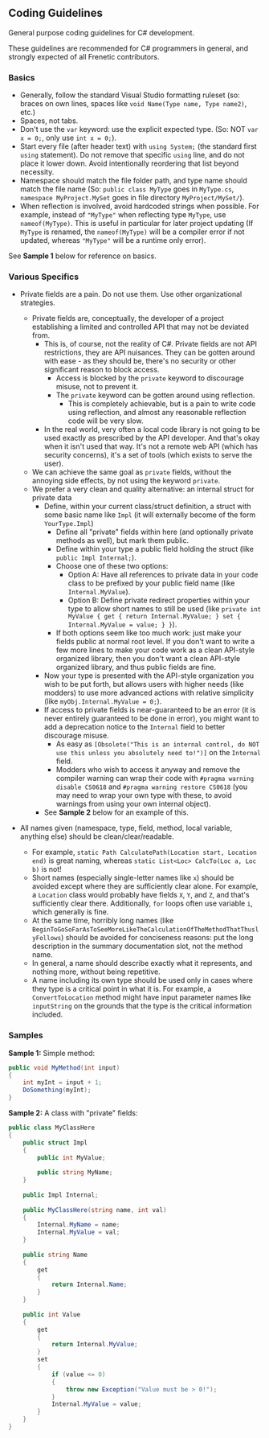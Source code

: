 Coding Guidelines
-----------------

General purpose coding guidelines for C# development.

These guidelines are recommended for C# programmers in general, and strongly expected of all Frenetic contributors.

### Basics

- Generally, follow the standard Visual Studio formatting ruleset (so: braces on own lines, spaces like `void Name(Type name, Type name2)`, etc.)
- Spaces, not tabs.
- Don't use the `var` keyword: use the explicit expected type. (So: NOT `var x = 0;`, only use `int x = 0;`).
- Start every file (after header text) with `using System;` (the standard first `using` statement). Do not remove that specific `using` line, and do not place it lower down. Avoid intentionally reordering that list beyond necessity.
- Namespace should match the file folder path, and type name should match the file name (So: `public class MyType` goes in `MyType.cs`, `namespace MyProject.MySet` goes in file directory `MyProject/MySet/`).
- When reflection is involved, avoid hardcoded strings when possible. For example, instead of `"MyType"` when reflecting type `MyType`, use `nameof(MyType)`. This is useful in particular for later project updating (If `MyType` is renamed, the `nameof(MyType)` will be a compiler error if not updated, whereas `"MyType"` will be a runtime only error).

See **Sample 1** below for reference on basics.

### Various Specifics

- Private fields are a pain. Do not use them. Use other organizational strategies.
    - Private fields are, conceptually, the developer of a project establishing a limited and controlled API that may not be deviated from.
        - This is, of course, not the reality of C#. Private fields are not API restrictions, they are API nuisances. They can be gotten around with ease - as they should be, there's no security or other significant reason to block access.
            - Access is blocked by the `private` keyword to discourage misuse, not to prevent it.
            - The `private` keyword can be gotten around using reflection.
                - This is completely achievable, but is a pain to write code using reflection, and almost any reasonable reflection code will be very slow.
        - In the real world, very often a local code library is not going to be used exactly as prescribed by the API developer. And that's okay when it isn't used that way. It's not a remote web API (which has security concerns), it's a set of tools (which exists to serve the user).
    - We can achieve the same goal as `private` fields, without the annoying side effects, by not using the keyword `private`.
    - We prefer a very clean and quality alternative: an internal struct for private data
        - Define, within your current class/struct definition, a struct with some basic name like `Impl` (it will externally become of the form `YourType.Impl`)
            - Define all "private" fields within here (and optionally private methods as well), but mark them public.
            - Define within your type a public field holding the struct (like `public Impl Internal;`).
            - Choose one of these two options:
                - Option A: Have all references to private data in your code class to be prefixed by your public field name (like `Internal.MyValue`).
                - Option B: Define private redirect properties within your type to allow short names to still be used (like `private int MyValue { get { return Internal.MyValue; } set { Internal.MyValue = value; } }`).
            - If both options seem like too much work: just make your fields public at normal root level. If you don't want to write a few more lines to make your code work as a clean API-style organized library, then you don't want a clean API-style organized library, and thus public fields are fine.
        - Now your type is presented with the API-style organization you wish to be put forth, but allows users with higher needs (like modders) to use more advanced actions with relative simplicity (like `myObj.Internal.MyValue = 0;`).
        - If access to private fields is near-guaranteed to be an error (it is never entirely guaranteed to be done in error), you might want to add a deprecation notice to the `Internal` field to better discourage misuse.
            - As easy as `[Obsolete("This is an internal control, do NOT use this unless you absolutely need to!")]` on the `Internal` field.
            - Modders who wish to access it anyway and remove the compiler warning can wrap their code with `#pragma warning disable CS0618` and `#pragma warning restore CS0618` (you may need to wrap your own type with these, to avoid warnings from using your own internal object).
        - See **Sample 2** below for an example of this.

- All names given (namespace, type, field, method, local variable, anything else) should be clean/clear/readable.
    - For example, `static Path CalculatePath(Location start, Location end)` is great naming, whereas `static List<Loc> CalcTo(Loc a, Loc b)` is not!
    - Short names (especially single-letter names like `x`) should be avoided except where they are sufficiently clear alone. For example, a `Location` class would probably have fields `X`, `Y`, and `Z`, and that's sufficiently clear there. Additionally, `for` loops often use variable `i`, which generally is fine.
    - At the same time, horribly long names (like `BeginToGoSoFarAsToSeeMoreLikeTheCalculationOfTheMethodThatThuslyFollows`) should be avoided for conciseness reasons: put the long description in the summary documentation slot, not the method name.
    - In general, a name should describe exactly what it represents, and nothing more, without being repetitive.
    - A name including its own type should be used only in cases where they type is a critical point in what it is. For example, a `ConvertToLocation` method might have input parameter names like `inputString` on the grounds that the type is the critical information included.

### Samples

**Sample 1:** Simple method:
```cs
public void MyMethod(int input)
{
    int myInt = input + 1;
    DoSomething(myInt);
}
```

**Sample 2:** A class with "private" fields:
```cs
public class MyClassHere
{
    public struct Impl
    {
        public int MyValue;
        
        public string MyName;
    }
    
    public Impl Internal;
    
    public MyClassHere(string name, int val)
    {
        Internal.MyName = name;
        Internal.MyValue = val;
    }
    
    public string Name
    {
        get
        {
            return Internal.Name;
        }
    }
    
    public int Value
    {
        get
        {
            return Internal.MyValue;
        }
        set
        {
            if (value <= 0)
            {
                throw new Exception("Value must be > 0!");
            }
            Internal.MyValue = value;
        }
    }
}
```
